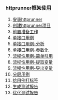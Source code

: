 
&nbsp;  
### httprunner框架使用

1. [安装httprunner](https://github.com/httprunner/httprunner/blob/master/docs/installation.md)  
2. [创建httprunner项目](https://github.com/httprunner/httprunner/blob/master/docs/user/scaffold.md)  
3. [前置准备工作](docs/Prepare.md)
4. [单接口用例](docs/SingleCase.md)
5. [单接口用例-分析](docs/SingleCaseSummary.md)
6. [单接口用例-参数化](docs/ParameterCase.md)
7. [流程性用例-简单引用](docs/WorkflowCaseRef.md)
8. [流程性用例-提取变量](docs/WorkflowCaseExtract.md)
9. [流程性用例-导出变量](docs/WorkflowCaseExport.md)
10. [分层用例](docs/LayerCase.md)
11. [给用例打标签](docs/TagCase.md)
12. [生成测试报告]()
13. [优化测试报告]()

